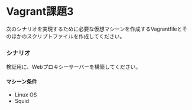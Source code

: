 # Vagrant課題3

次のシナリオを実現するために必要な仮想マシーンを作成するVagrantfileとそのほかのスクリプトファイルを作成してください。

### シナリオ

検証用に、Webプロキシーサーバーを構築してください。

#### マシーン条件

- Linux OS
- Squid


